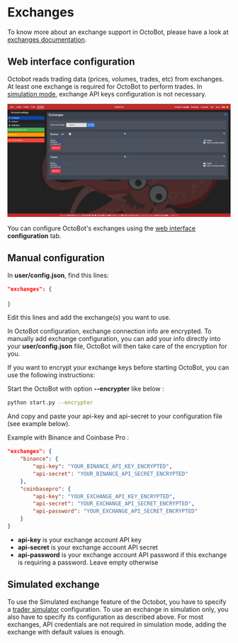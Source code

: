 Exchanges
=========

To know more about an exchange support in OctoBot, please have a look at [exchanges documentation](https://exchanges.docs.octobot.online).

Web interface configuration
---------------------------

Octobot reads trading data (prices, volumes, trades, etc) from exchanges. At least one exchange is required for OctoBot to perform trades. In [simulation mode](../Usage/Simulator.md), exchange API keys configuration is not necessary.

[![exchanges](https://raw.githubusercontent.com/Drakkar-Software/OctoBot/assets/wiki_resources/exchanges.png)](https://raw.githubusercontent.com/Drakkar-Software/OctoBot/assets/wiki_resources/exchanges.jpg)

You can configure OctoBot's exchanges using the [web interface](../Interfaces/Web-interface.md) **configuration** tab.

Manual configuration
--------------------

In **user/config.json**, find this lines:

``` json
"exchanges": {

}
```

Edit this lines and add the exchange(s) you want to use.

In OctoBot configuration, exchange connection info are encrypted. To manually add exchange configuration, you can add your info directly into your **user/config.json** file, OctoBot will then take care of the encryption for you.

If you want to encrypt your exchange keys before starting OctoBot, you
can use the following instructions:

Start the OctoBot with option **--encrypter** like below :

``` bash
python start.py --encrypter
```

And copy and paste your api-key and api-secret to your configuration file (see example below).

Example with Binance and Coinbase Pro :

``` json
"exchanges": {
    "binance": {
        "api-key": "YOUR_BINANCE_API_KEY_ENCRYPTED",
        "api-secret": "YOUR_BINANCE_API_SECRET_ENCRYPTED"
    },
    "coinbasepro": {
        "api-key": "YOUR_EXCHANGE_API_KEY_ENCRYPTED",
        "api-secret": "YOUR_EXCHANGE_API_SECRET_ENCRYPTED",
        "api-password": "YOUR_EXCHANGE_API_SECRET_ENCRYPTED"
    }
}
```

-   **api-key** is your exchange account API key
-   **api-secret** is your exchange account API secret
-   **api-password** is your exchange account API password if this exchange is requiring a password. Leave empty otherwise

Simulated exchange
------------------

To use the Simulated exchange feature of the Octobot, you have to specify a [trader simulator](../Usage/Simulator.md) configuration. To use an exchange in simulation only, you also have to specify its configuration as described above. For most exchanges, API credentials are not required in simulation mode, adding the exchange with default values is enough.
